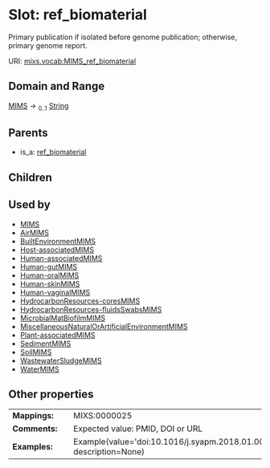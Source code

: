 
# Slot: ref_biomaterial


Primary publication if isolated before genome publication; otherwise, primary genome report.

URI: [mixs.vocab:MIMS_ref_biomaterial](https://w3id.org/mixs/vocab/MIMS_ref_biomaterial)


## Domain and Range

[MIMS](MIMS.md) &#8594;  <sub>0..1</sub> [String](types/String.md)

## Parents

 *  is_a: [ref_biomaterial](ref_biomaterial.md)

## Children


## Used by

 * [MIMS](MIMS.md)
 * [AirMIMS](AirMIMS.md)
 * [BuiltEnvironmentMIMS](BuiltEnvironmentMIMS.md)
 * [Host-associatedMIMS](Host-associatedMIMS.md)
 * [Human-associatedMIMS](Human-associatedMIMS.md)
 * [Human-gutMIMS](Human-gutMIMS.md)
 * [Human-oralMIMS](Human-oralMIMS.md)
 * [Human-skinMIMS](Human-skinMIMS.md)
 * [Human-vaginalMIMS](Human-vaginalMIMS.md)
 * [HydrocarbonResources-coresMIMS](HydrocarbonResources-coresMIMS.md)
 * [HydrocarbonResources-fluidsSwabsMIMS](HydrocarbonResources-fluidsSwabsMIMS.md)
 * [MicrobialMatBiofilmMIMS](MicrobialMatBiofilmMIMS.md)
 * [MiscellaneousNaturalOrArtificialEnvironmentMIMS](MiscellaneousNaturalOrArtificialEnvironmentMIMS.md)
 * [Plant-associatedMIMS](Plant-associatedMIMS.md)
 * [SedimentMIMS](SedimentMIMS.md)
 * [SoilMIMS](SoilMIMS.md)
 * [WastewaterSludgeMIMS](WastewaterSludgeMIMS.md)
 * [WaterMIMS](WaterMIMS.md)

## Other properties

|  |  |  |
| --- | --- | --- |
| **Mappings:** | | MIXS:0000025 |
| **Comments:** | | Expected value: PMID, DOI or URL |
| **Examples:** | | Example(value='doi:10.1016/j.syapm.2018.01.009', description=None) |


